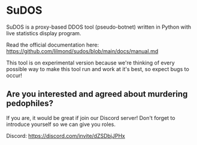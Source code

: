 # SuDOS

SuDOS is a proxy-based DDOS tool (pseudo-botnet) written in Python with live statistics display program.

Read the official documentation here: https://github.com/lilmond/sudos/blob/main/docs/manual.md

This tool is on experimental version because we're thinking of every possible way to make this tool run and work at it's best, so expect bugs to occur!

## Are you interested and agreed about murdering pedophiles?
If you are, it would be great if join our Discord server! Don't forget to introduce yourself so we can give you roles.

Discord: https://discord.com/invite/dZSDbjJPHx

